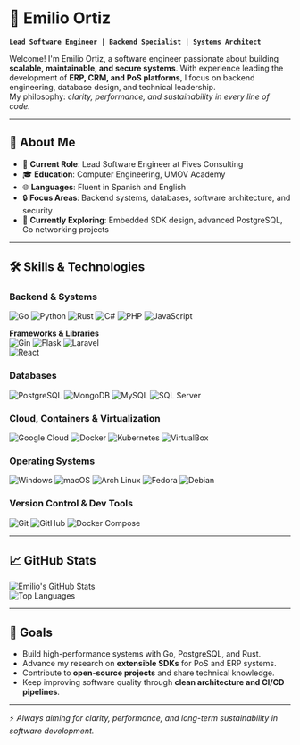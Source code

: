 # 🐧 Emilio Ortiz

**`Lead Software Engineer | Backend Specialist | Systems Architect`**

Welcome! I'm Emilio Ortiz, a software engineer passionate about building **scalable, maintainable, and secure systems**. With experience leading the development of **ERP, CRM, and PoS platforms**, I focus on backend engineering, database design, and technical leadership.  
My philosophy: *clarity, performance, and sustainability in every line of code.*

---

## 🚀 About Me

- 💼 **Current Role**: Lead Software Engineer at Fives Consulting  
- 🎓 **Education**: Computer Engineering, UMOV Academy 
- 🌐 **Languages**: Fluent in Spanish and English  
- 🔒 **Focus Areas**: Backend systems, databases, software architecture, and security  
- 🌱 **Currently Exploring**: Embedded SDK design, advanced PostgreSQL, Go networking projects  

---

## 🛠️ Skills & Technologies

### Backend & Systems
![Go](https://img.shields.io/badge/-Go-00ADD8?logo=go&logoColor=white&style=flat)
![Python](https://img.shields.io/badge/-Python-3776AB?logo=python&logoColor=white&style=flat)
![Rust](https://img.shields.io/badge/-Rust-000000?logo=rust&logoColor=white&style=flat)
![C#](https://img.shields.io/badge/-C%23-239120?logo=c-sharp&logoColor=white&style=flat)
![PHP](https://img.shields.io/badge/-PHP-777BB4?logo=php&logoColor=white&style=flat)
![JavaScript](https://img.shields.io/badge/-JavaScript-F7DF1E?logo=javascript&logoColor=black&style=flat)

**Frameworks & Libraries**  
![Gin](https://img.shields.io/badge/-Gin-00ADD8?style=flat) 
![Flask](https://img.shields.io/badge/-Flask-000000?logo=flask&logoColor=white&style=flat) 
![Laravel](https://img.shields.io/badge/-Laravel-FF2D20?logo=laravel&logoColor=white&style=flat)  
![React](https://img.shields.io/badge/-React-61DAFB?logo=react&logoColor=black&style=flat)

### Databases
![PostgreSQL](https://img.shields.io/badge/-PostgreSQL-336791?logo=postgresql&logoColor=white&style=flat)
![MongoDB](https://img.shields.io/badge/-MongoDB-47A248?logo=mongodb&logoColor=white&style=flat)
![MySQL](https://img.shields.io/badge/-MySQL-4479A1?logo=mysql&logoColor=white&style=flat)
![SQL Server](https://img.shields.io/badge/-SQL_Server-CC2927?logo=microsoft-sql-server&logoColor=white&style=flat)

### Cloud, Containers & Virtualization
![Google Cloud](https://img.shields.io/badge/-Google_Cloud-4285F4?logo=google-cloud&logoColor=white&style=flat)
![Docker](https://img.shields.io/badge/-Docker-2496ED?logo=docker&logoColor=white&style=flat)
![Kubernetes](https://img.shields.io/badge/-Kubernetes-326CE5?logo=kubernetes&logoColor=white&style=flat)
![VirtualBox](https://img.shields.io/badge/-VirtualBox-183A61?logo=virtualbox&logoColor=white&style=flat)

### Operating Systems
![Windows](https://img.shields.io/badge/-Windows-0078D6?logo=windows&logoColor=white&style=flat)
![macOS](https://img.shields.io/badge/-macOS-000000?logo=apple&logoColor=white&style=flat)
![Arch Linux](https://img.shields.io/badge/-Arch_Linux-1793D1?logo=arch-linux&logoColor=white&style=flat)
![Fedora](https://img.shields.io/badge/-Fedora-294172?logo=fedora&logoColor=white&style=flat)
![Debian](https://img.shields.io/badge/-Debian-A81D33?logo=debian&logoColor=white&style=flat)

### Version Control & Dev Tools
![Git](https://img.shields.io/badge/-Git-F05032?logo=git&logoColor=white&style=flat)
![GitHub](https://img.shields.io/badge/-GitHub-181717?logo=github&logoColor=white&style=flat)
![Docker Compose](https://img.shields.io/badge/-Docker_Compose-2496ED?logo=docker&logoColor=white&style=flat)

---

## 📈 GitHub Stats

![Emilio's GitHub Stats](https://github-readme-stats.vercel.app/api?username=EmiliodDev&show_icons=true&theme=dracula)  
![Top Languages](https://github-readme-stats.vercel.app/api/top-langs/?username=EmiliodDev&layout=compact&theme=dracula)

---

## 🎯 Goals

- Build high-performance systems with Go, PostgreSQL, and Rust.  
- Advance my research on **extensible SDKs** for PoS and ERP systems.  
- Contribute to **open-source projects** and share technical knowledge.  
- Keep improving software quality through **clean architecture and CI/CD pipelines**.  

---

⚡ *Always aiming for clarity, performance, and long-term sustainability in software development.*  
